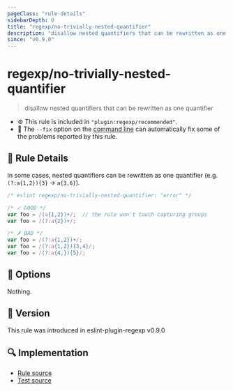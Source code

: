 ```yaml
---
pageClass: "rule-details"
sidebarDepth: 0
title: "regexp/no-trivially-nested-quantifier"
description: "disallow nested quantifiers that can be rewritten as one quantifier"
since: "v0.9.0"
---
```

# regexp/no-trivially-nested-quantifier

> disallow nested quantifiers that can be rewritten as one quantifier

- :gear: This rule is included in `"plugin:regexp/recommended"`.
- :wrench: The `--fix` option on the [command line](https://eslint.org/docs/user-guide/command-line-interface#fixing-problems) can automatically fix some of the problems reported by this rule.

## :book: Rule Details

In some cases, nested quantifiers can be rewritten as one quantifier (e.g. `(?:a{1,2}){3}` -> `a{3,6}`).

<eslint-code-block fix>

```js
/* eslint regexp/no-trivially-nested-quantifier: "error" */

/* ✓ GOOD */
var foo = /(a{1,2})+/;  // the rule won't touch capturing groups
var foo = /(?:a{2})+/;

/* ✗ BAD */
var foo = /(?:a{1,2})+/;
var foo = /(?:a{1,2}){3,4}/;
var foo = /(?:a{4,}){5}/;
```

</eslint-code-block>

## :wrench: Options

Nothing.

## :rocket: Version

This rule was introduced in eslint-plugin-regexp v0.9.0

## :mag: Implementation

- [Rule source](https://github.com/ota-meshi/eslint-plugin-regexp/blob/master/lib/rules/no-trivially-nested-quantifier.ts)
- [Test source](https://github.com/ota-meshi/eslint-plugin-regexp/blob/master/tests/lib/rules/no-trivially-nested-quantifier.ts)
